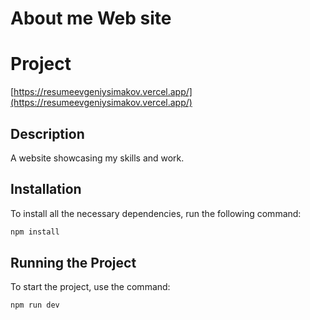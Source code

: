 # About me Web site

# Project
[https://resumeevgeniysimakov.vercel.app/](https://resumeevgeniysimakov.vercel.app/)

## Description

A website showcasing my skills and work.

## Installation

To install all the necessary dependencies, run the following command:

```bash
npm install
```
## Running the Project

To start the project, use the command:
```bash
npm run dev
```
